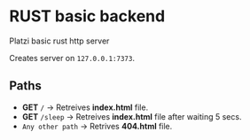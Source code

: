 # RUST basic backend
Platzi basic rust http server

Creates server on `127.0.0.1:7373`.

## Paths

* **GET** `/` -> Retreives **index.html** file.
* **GET** `/sleep` -> Retreives **index.html** file after waiting 5 secs.
* `Any other path` -> Retrives **404.html** file.
